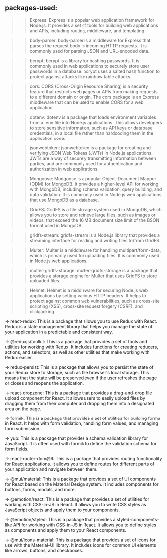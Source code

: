 ## packages-used:

> > Express: Express is a popular web application framework for Node.js. It provides a set of tools for building web applications and APIs, including routing, middleware, and templating.

> > body-parser: body-parser is a middleware for Express that parses the request body in incoming HTTP requests. It is commonly used for parsing JSON and URL-encoded data.

> > bcrypt: bcrypt is a library for hashing passwords. It is commonly used in web applications to securely store user passwords in a database. bcrypt uses a salted hash function to protect against attacks like rainbow table attacks.

> > cors: CORS (Cross-Origin Resource Sharing) is a security feature that restricts web pages or APIs from making requests to a different domain or origin. The cors package is an Express middleware that can be used to enable CORS for a web application.

> > dotenv: dotenv is a package that loads environment variables from a .env file into Node.js applications. This allows developers to store sensitive information, such as API keys or database credentials, in a local file rather than hardcoding them in the application code.

> > jsonwebtoken: jsonwebtoken is a package for creating and verifying JSON Web Tokens (JWTs) in Node.js applications. JWTs are a way of securely transmitting information between parties, and are commonly used for authentication and authorization in web applications.

> > Mongoose: Mongoose is a popular Object-Document Mapper (ODM) for MongoDB. It provides a higher-level API for working with MongoDB, including schema validation, query building, and data validation. It is commonly used in Node.js web applications that use MongoDB as a database.

> > GridFS: GridFS is a file storage system used in MongoDB, which allows you to store and retrieve large files, such as images or videos, that exceed the 16 MB document size limit of the BSON format used in MongoDB.

> > gridfs-stream: gridfs-stream is a Node.js library that provides a streaming interface for reading and writing files to/from GridFS.

> > Multer: Multer is a middleware for handling multipart/form-data, which is primarily used for uploading files. It is commonly used in Node.js web applications.

> > multer-gridfs-storage: multer-gridfs-storage is a package that provides a storage engine for Multer that uses GridFS to store uploaded files.

> > Helmet: Helmet is a middleware for securing Node.js web applications by setting various HTTP headers. It helps to protect against common web vulnerabilities, such as cross-site scripting (XSS), cross-site request forgery (CSRF), and clickjacking.

-> react-redux: This is a package that allows you to use Redux with React. Redux is a state management library that helps you manage the state of your application in a predictable and consistent way.

-> @reduxjs/toolkit: This is a package that provides a set of tools and utilities for working with Redux. It includes functions for creating reducers, actions, and selectors, as well as other utilities that make working with Redux easier.

-> redux-persist: This is a package that allows you to persist the state of your Redux store to storage, such as the browser's local storage. This means that the state will be preserved even if the user refreshes the page or closes and reopens the application.

-> react-dropzone: This is a package that provides a drag-and-drop file upload component for React. It allows users to easily upload files by dragging them from their computer and dropping them into a designated area on the page.

-> formik: This is a package that provides a set of utilities for building forms in React. It helps with form validation, handling form values, and managing form submission.

-> yup: This is a package that provides a schema validation library for JavaScript. It is often used with formik to define the validation schema for form fields.

-> react-router-dom@6: This is a package that provides routing functionality for React applications. It allows you to define routes for different parts of your application and navigate between them.

-> @mui/material: This is a package that provides a set of UI components for React based on the Material Design system. It includes components for buttons, forms, modals, and more.

-> @emotion/react: This is a package that provides a set of utilities for working with CSS-in-JS in React. It allows you to write CSS styles as JavaScript objects and apply them to your components.

-> @emotion/styled: This is a package that provides a styled-components-like API for working with CSS-in-JS in React. It allows you to define styles as components and apply them to your React components.

-> @mui/icons-material: This is a package that provides a set of icons for use with the Material-UI library. It includes icons for common UI elements like arrows, buttons, and checkboxes.
